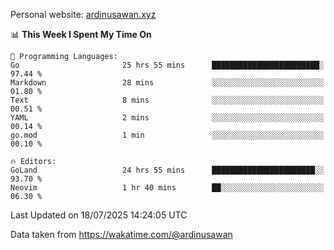 Personal website: [ardinusawan.xyz](https://ardinusawan.xyz)

<!--START_SECTION:waka-->
📊 **This Week I Spent My Time On** 

```text
💬 Programming Languages: 
Go                       25 hrs 55 mins      ████████████████████████░   97.44 % 
Markdown                 28 mins             ░░░░░░░░░░░░░░░░░░░░░░░░░   01.80 % 
Text                     8 mins              ░░░░░░░░░░░░░░░░░░░░░░░░░   00.51 % 
YAML                     2 mins              ░░░░░░░░░░░░░░░░░░░░░░░░░   00.14 % 
go.mod                   1 min               ░░░░░░░░░░░░░░░░░░░░░░░░░   00.10 % 

🔥 Editors: 
GoLand                   24 hrs 55 mins      ███████████████████████░░   93.70 % 
Neovim                   1 hr 40 mins        ██░░░░░░░░░░░░░░░░░░░░░░░   06.30 % 
```


 Last Updated on 18/07/2025 14:24:05 UTC
<!--END_SECTION:waka-->
Data taken from https://wakatime.com/@ardinusawan
